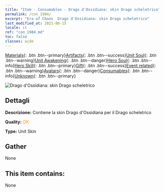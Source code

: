 ```yaml
---
title: "Item - Consumables - Drago d'Ossidiana: skin Drago scheletrico"
permalink: /con_1984/
excerpt: "Era of Chaos  Drago d'Ossidiana: skin Drago scheletrico"
last_modified_at: 2021-06-15
locale: it
ref: "con_1984.md"
toc: false
classes: wide
---
```

 [Materials](/ItemsIT/){: .btn .btn--primary}[Artifacts](/ItemsIT/Artifacts/){: .btn .btn--success}[Unit Soul](/ItemsIT/UnitSoul/){: .btn .btn--warning}[Unit Awakening](/ItemsIT/UnitAwakening/){: .btn .btn--danger}[Hero Soul](/ItemsIT/HeroSoul/){: .btn .btn--info}[Hero Skill](/ItemsIT/HeroSkill/){: .btn .btn--primary}[Gift](/ItemsIT/Gift/){: .btn .btn--success}[Event related](/ItemsIT/Events/){: .btn .btn--warning}[Avatars](/ItemsIT/Avatars/){: .btn .btn--danger}[Consumables](/ItemsIT/Consumables/){: .btn .btn--info}[Unknown](/ItemsIT/Unknown/){: .btn .btn--primary}

 ![Drago d'Ossidiana: skin Drago scheletrico](/images/u/ti_gulongyinengpifu.jpg)

## Dettagli
 **Descrizione:** Contiene la skin Drago d'Ossidiana per il Drago scheletrico

 **Quality:** <span style="color: #FF8C00">OK</span>

 **Type:** Unit Skin

## Gather

  None

## This item contains:

  None

